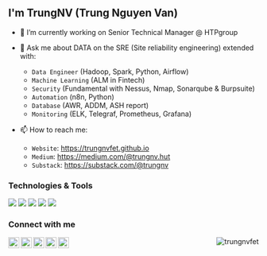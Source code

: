 ## I'm TrungNV (Trung Nguyen Van)

- 🔭 I’m currently working on Senior Technical Manager @ HTPgroup
- 💬 Ask me about DATA on the SRE (Site reliability engineering) extended with:
	- `Data Engineer` (Hadoop, Spark, Python, Airflow)
	- `Machine Learning` (ALM in Fintech)
	- `Security` (Fundamental with Nessus, Nmap, Sonarqube & Burpsuite)
	- `Automation` (n8n, Python)
	- `Database` (AWR, ADDM, ASH report)
 	- `Monitoring` (ELK, Telegraf, Prometheus, Grafana) 

- 📫 How to reach me:
	- `Website`: https://trungnvfet.github.io
 	- `Medium`:  https://medium.com/@trungnv.hut
  	- `Substack`: https://substack.com/@trungnv


### Technologies & Tools
![](https://img.shields.io/badge/OS-Linux-informational?style=flat&logo=linux&logoColor=white)
![](https://img.shields.io/badge/Code-Python-informational?style=flat&logo=python&logoColor=white)
![](https://img.shields.io/badge/Code-Golang-informational?style=flat&logo=go&logoColor=white)
![](https://img.shields.io/badge/Tools-Docker-informational?style=flat&logo=docker&logoColor=white)
![](https://img.shields.io/badge/Tools-Kubernetes-informational?style=flat&logo=kubernetes&logoColor=white)

### Connect with me

[<img align="left" alt="xxxxx | Twitter" width="22px" src="https://cdn.jsdelivr.net/npm/simple-icons@v3/icons/twitter.svg" />][twitter]
[<img align="left" alt="xxxxxx | LinkedIn" width="22px" src="https://cdn.jsdelivr.net/npm/simple-icons@v3/icons/linkedin.svg" />][linkedin]
[<img align="left" alt="xxxxxx | Medium" width="22px" src="https://cdn.jsdelivr.net/npm/simple-icons@3.13.0/icons/medium.svg" />][medium]
[<img align="left" alt="xxxxxx | OpenStack" width="22px" src="https://cdn.jsdelivr.net/npm/simple-icons@15.8.0/icons/openstack.svg" />][openstack]
[<img align="left" alt="xxxxxx | Substack" width="22px" src="https://cdn.jsdelivr.net/npm/simple-icons@15.8.0/icons/substack.svg" />][substack]

[twitter]: https://x.com/trungnvfet
[linkedin]: https://linkedin.com/in/trungnvfet
[medium]: https://medium.com/@trungnv.hut
[openstack]: https://review.opendev.org/q/owner:trungnvfet@outlook.com
[substack]: https://substack.com/@trungnv

<p align="right"> <img src="https://komarev.com/ghpvc/?username=trungnvfet&label=Profile%20views&color=0e75b6&style=flat" alt="trungnvfet" /> </p>
